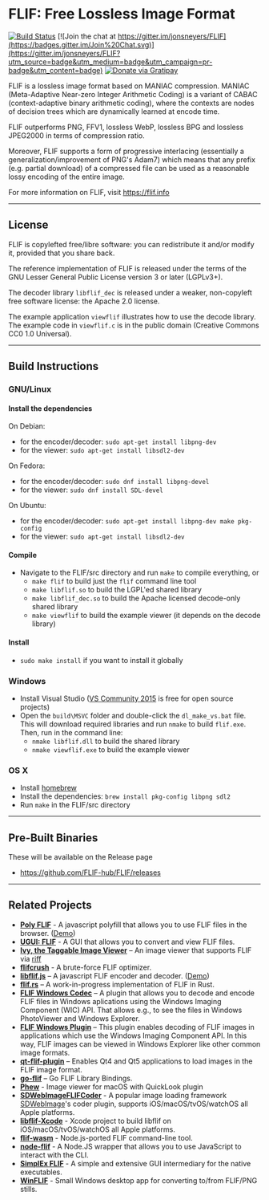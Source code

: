 # FLIF: Free Lossless Image Format

[![Build Status](https://travis-ci.org/FLIF-hub/FLIF.svg?branch=master)](https://travis-ci.org/FLIF-hub/FLIF)
[![Join the chat at https://gitter.im/jonsneyers/FLIF](https://badges.gitter.im/Join%20Chat.svg)](https://gitter.im/jonsneyers/FLIF?utm_source=badge&utm_medium=badge&utm_campaign=pr-badge&utm_content=badge)
[![Donate via Gratipay](https://img.shields.io/gratipay/flif.svg)](https://gratipay.com/flif/)

FLIF is a lossless image format based on MANIAC compression. MANIAC (Meta-Adaptive Near-zero Integer Arithmetic Coding)
is a variant of CABAC (context-adaptive binary arithmetic coding), where the contexts are nodes of decision trees
which are dynamically learned at encode time.

FLIF outperforms PNG, FFV1, lossless WebP, lossless BPG and lossless JPEG2000 in terms of compression ratio.

Moreover, FLIF supports a form of progressive interlacing (essentially a generalization/improvement of PNG's Adam7)
which means that any prefix (e.g. partial download) of a compressed file can be used as a reasonable lossy encoding of the entire image.

For more information on FLIF, visit https://flif.info

* * *

## License

FLIF is copylefted free/libre software: you can redistribute it and/or modify it, provided that you share back.

The reference implementation of FLIF is released under the terms of the GNU Lesser General Public License version 3 or later (LGPLv3+).

The decoder library `libflif_dec` is released under a weaker, non-copyleft free software license: the Apache 2.0 license.

The example application `viewflif` illustrates how to use the decode library.
The example code in `viewflif.c` is in the public domain (Creative Commons CC0 1.0 Universal).

* * *

## Build Instructions

### GNU/Linux

#### Install the dependencies

On Debian:

  * for the encoder/decoder: `sudo apt-get install libpng-dev`
  * for the viewer: `sudo apt-get install libsdl2-dev`

On Fedora:

  * for the encoder/decoder: `sudo dnf install libpng-devel`
  * for the viewer: `sudo dnf install SDL-devel`

On Ubuntu:

  * for the encoder/decoder: `sudo apt-get install libpng-dev make pkg-config`
  * for the viewer: `sudo apt-get install libsdl2-dev`

#### Compile

  * Navigate to the FLIF/src directory and run `make` to compile everything, or
    * `make flif` to build just the `flif` command line tool
    * `make libflif.so` to build the LGPL'ed shared library
    * `make libflif_dec.so` to build the Apache licensed decode-only shared library
    * `make viewflif` to build the example viewer (it depends on the decode library)

#### Install

* `sudo make install` if you want to install it globally

### Windows

* Install Visual Studio
  ([VS Community 2015](https://www.visualstudio.com/en-us/products/free-developer-offers-vs.aspx)
  is free for open source projects)
* Open the `build\MSVC` folder and double-click the `dl_make_vs.bat` file.
  This will download required libraries and run `nmake` to build `flif.exe`.
  Then, run in the command line:
  * `nmake libflif.dll` to build the shared library
  * `nmake viewflif.exe` to build the example viewer

### OS X

* Install [homebrew](http://brew.sh)
* Install the dependencies: `brew install pkg-config libpng sdl2`
* Run `make` in the FLIF/src directory


* * *

## Pre-Built Binaries

These will be available on the Release page

* https://github.com/FLIF-hub/FLIF/releases

* * *

## Related Projects

* **[Poly FLIF](https://github.com/UprootLabs/poly-flif)** - A javascript polyfill that allows you to use FLIF files in the browser. ([Demo](https://uprootlabs.github.io/poly-flif))
* **[UGUI: FLIF](http://flif.info/UGUI_FLIF)** - A GUI that allows you to convert and view FLIF files.
* **[Ivy, the Taggable Image Viewer](https://github.com/lehitoskin/ivy)** – An image viewer that supports FLIF via [riff](https://github.com/lehitoskin/riff)
* **[flifcrush](https://github.com/FLIF-hub/flifcrush)** - A brute-force FLIF optimizer.
* **[libflif.js](https://github.com/saschanaz/libflif.js/)** – A javascript FLIF encoder and decoder. ([Demo](https://saschanaz.github.io/libflif.js/))
* **[flif.rs](https://github.com/dgriffen/flif.rs)** – A work-in-progress implementation of FLIF in Rust.
* **[FLIF Windows Codec](https://github.com/peirick/FlifWICCodec)** – A plugin that allows you to decode and encode FLIF files in Windows aplications using the Windows Imaging Component (WIC) API. That allows e.g., to see the files in Windows PhotoViewer and Windows Explorer.
* **[FLIF Windows Plugin](https://github.com/fherzog2/flif_windows_plugin)** – This plugin enables decoding of FLIF images in applications which use the Windows Imaging Component API. In this way, FLIF images can be viewed in Windows Explorer like other common image formats.
* **[qt-flif-plugin](https://github.com/spillerrec/qt-flif-plugin)** – Enables Qt4 and Qt5 applications to load images in the FLIF image format.
* **[go-flif](https://github.com/chrisfelesoid/go-flif)** – Go FLIF Library Bindings.
* **[Phew](https://sveinbjorn.org/phew)** - Image viewer for macOS with QuickLook plugin
* **[SDWebImageFLIFCoder](https://github.com/SDWebImage/SDWebImage)** - A popular image loading framework [SDWebImage](https://github.com/SDWebImage/SDWebImage)'s coder plugin, supports iOS/macOS/tvOS/watchOS all Apple platforms.
* **[libflif-Xcode](https://github.com/SDWebImage/libflif-Xcode)** - Xcode project to build libflif on iOS/macOS/tvOS/watchOS all Apple platforms.
* **[flif-wasm](https://github.com/saschanaz/flif-wasm)** - Node.js-ported FLIF command-line tool.
* **[node-flif](https://github.com/FLIF-hub/node-flif)** - A Node.JS wrapper that allows you to use JavaScript to interact with the CLI.
* **[SimplEx FLIF](https://github.com/Atrus09/SimplEx-FLIF)** - A simple and extensive GUI intermediary for the native executables.
* **[WinFLIF](https://github.com/Zaczero/WinFLIF)** - Small Windows desktop app for converting to/from FLIF/PNG stills.
